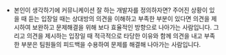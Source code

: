 -   본인이 생각하기에 커뮤니케이션 잘 하는 개발자를 정의하자면?
    주어진 상황이 있을 때 듣는 입장일 때는 상대방의 의견을 이해하고 부족한 부분이 있다면 의견을 제시하여 보완하고 문제해결을 위해 보다 효율적인 방향으로 나아가는 사람입니다.
    그리고 의견을 제시하는 입장일 때 적극적으로 타당한 이유와 함께 의견을 내고 부족한 부분은 팀원들의 피드백을 수용하여 문제를 해결해 나아가는 사람입니다.
